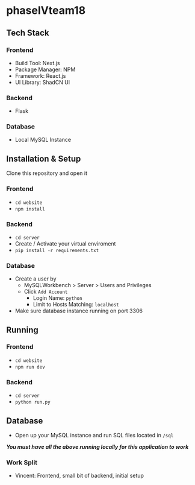 # phaseIVteam18

## Tech Stack
### Frontend
- Build Tool: Next.js
- Package Manager: NPM
- Framework: React.js
- UI Library: ShadCN UI

### Backend
- Flask

### Database
- Local MySQL Instance

## Installation & Setup
Clone this repository and open it

### Frontend
- `cd website`
-  `npm install`

### Backend
- `cd server`
- Create / Activate your virtual enviroment
- `pip install -r requirements.txt`

### Database
- Create a user by
  - MySQLWorkbench > Server > Users and Privileges 
  - Click `Add Account`
    - Login Name: `python`
    - Limit to Hosts Matching: `localhost`
- Make sure database instance running on port 3306

## Running
### Frontend
- `cd website`
- `npm run dev`

### Backend
- `cd server`
- `python run.py`

## Database
- Open up your MySQL instance and run SQL files located in `/sql`

***You must have all the above running locally for this application to work***

### Work Split
- Vincent: Frontend, small bit of backend, initial setup
